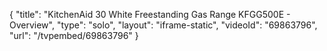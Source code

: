 {
    "title": "KitchenAid 30 White Freestanding Gas Range KFGG500E - Overview",
    "type": "solo",
    "layout": "iframe-static",
    "videoId": "69863796",
    "url": "\/tvpembed\/69863796"
}